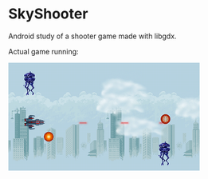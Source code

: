 # SkyShooter

Android study of a shooter game made with libgdx.

Actual game running: 

![Image of actual game](https://github.com/ricardaotsi/SkyShooter/blob/master/device-2016-06-29-105020.png)
